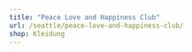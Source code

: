 ```yaml
---
title: "Peace Love and Happiness Club"
url: /seattle/peace-love-and-happiness-club/
shop: Kleidung
---
```


